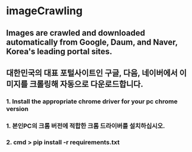 # imageCrawling

## Images are crawled and downloaded automatically from Google, Daum, and Naver, Korea's leading portal sites.
## 대한민국의 대표 포털사이트인 구글, 다음, 네이버에서 이미지를 크롤링해 자동으로 다운로드합니다.


### 1. Install the appropriate chrome driver for your pc chrome version
### 1. 본인PC의 크롬 버전에 적합한 크롬 드라이버를 설치하십시오.

### 2. cmd > pip install -r requirements.txt
